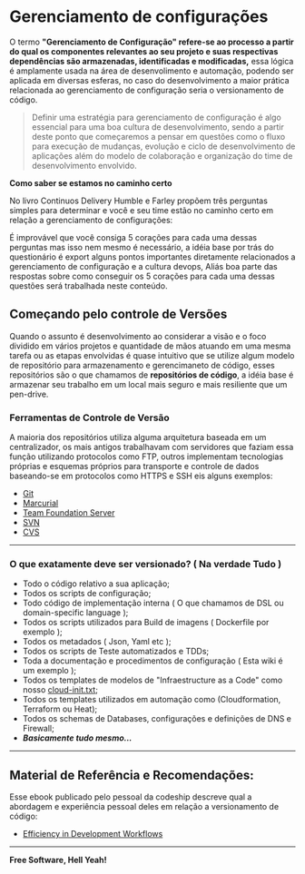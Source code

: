# Gerenciamento de configurações

O termo **"Gerenciamento de Configuração" refere-se ao processo a partir do qual os componentes relevantes ao seu projeto e suas respectivas dependências são armazenadas, identificadas e modificadas,** essa lógica é amplamente usada na área de desenvolimento e automação, podendo ser aplicada em diversas esferas, no caso do desenvolvimento a maior prática relacionada ao gerenciamento de configuração seria o versionamento de código.

> Definir uma estratégia para gerenciamento de configuração é algo essencial para uma boa cultura de desenvolvimento, sendo a partir deste ponto que começaremos a pensar em questões como o fluxo para execução de mudanças, evolução e ciclo de desenvolvimento de aplicações além do modelo de colaboração e organização do time de desenvolvimento envolvido.


**Como saber se estamos no caminho certo**

No livro Continuos Delivery Humble e Farley propõem três perguntas simples para determinar e você e seu time estão no caminho certo em relação a gerenciamento de configurações:

<script>(function(t,e,s,o){var n,c,l;t.SMCX=t.SMCX||[],e.getElementById(o)||(n=e.getElementsByTagName(s),c=n[n.length-1],l=e.createElement(s),l.type="text/javascript",l.async=!0,l.id=o,l.src=["https:"===location.protocol?"https://":"http://","widget.surveymonkey.com/collect/website/js/tRaiETqnLgj758hTBazgd27ODV48Ag_2BzmaWmdUAYIoLLRz4OJ2Lu3_2BZ9Ge7KWD_2BL.js"].join(""),c.parentNode.insertBefore(l,c))})(window,document,"script","smcx-sdk");</script>


É improvável que você consiga 5 corações para cada uma dessas perguntas mas isso nem mesmo é necessário, a idéia base por trás do questionário é export alguns pontos importantes diretamente relacionados a gerenciamento de configuração e a cultura devops, Aliás boa parte das respostas sobre como conseguir os 5 corações para cada uma dessas questões será trabalhada neste conteúdo.

## Começando pelo controle de Versões

Quando o assunto é desenvolvimento ao considerar a visão e o foco dividido em vários projetos e quantidade de mãos atuando em uma mesma tarefa ou as etapas envolvidas é quase intuitivo que se utilize algum modelo de repositório para armazenamento e gerencimaneto de código, esses repositórios são o que chamamos de **repositórios de código**, a idéia base é armazenar seu trabalho em um local mais seguro e mais resiliente que um pen-drive.

### Ferramentas de Controle de Versão

A maioria dos repositórios utiliza alguma arquitetura baseada em um centralizador, os mais antigos trabalhavam com servidores que faziam essa função utilizando protocolos como FTP, outros implementam tecnologias próprias e esquemas próprios para transporte e controle de dados baseando-se em protocolos como HTTPS e SSH eis alguns exemplos:

- [Git](https://git-scm.com/)
- [Marcurial](https://pypi.python.org/pypi/Mercurial)
- [Team Foundation Server](https://www.visualstudio.com/team-services/)
- [SVN](https://subversion.apache.org/)
- [CVS](https://sourceforge.net/p/mx4j/cvs/)

---

### O que exatamente deve ser versionado? ( Na verdade Tudo )

- Todo o código relativo a sua aplicação;
- Todos os scripts de configuração;
- Todo código de implementação interna ( O que chamamos de DSL ou domain-specific language );
- Todos os scripts utilizados para Build de imagens ( Dockerfile por exemplo );
- Todos os metadados ( Json, Yaml etc );
- Todos os scripts de Teste automatizados e TDDs;
- Toda a documentação e procedimentos de configuração ( Esta wiki é um exemplo );
- Todos os templates de modelos de "Infraestructure as a Code" como nosso [cloud-init.txt](https://raw.githubusercontent.com/fiap2tin/devops/master/Lab2.3/cloud-init.txt);
- Todos os templates utilizados em automação como (Cloudformation, Terraform ou Heat);
- Todos os schemas de Databases, configurações e definições de DNS e Firewall;
- ***Basicamente tudo mesmo...***

---

## Material de Referência e Recomendações:

Esse ebook publicado pelo pessoal da codeship descreve qual a abordagem e experiência pessoal deles em relação a versionamento de código:
- [Efficiency in Development Workflows](https://resources.codeship.com/ebooks/efficiency-in-development-workflows?hsCtaTracking=282b4efb-3636-4833-84fb-19eae59ac503%7Ccd120a13-d5bb-434f-9295-b414729901a9)
 
---

**Free Software, Hell Yeah!**
